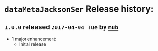 # `dataMetaJacksonSer` Release history:

## `1.0.0` released `2017-04-04 Tue` by [`mub`](https://github.com/mub)
* 1 major enhancement:
  * Initial release
